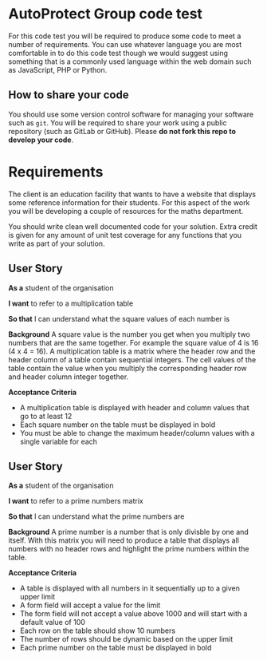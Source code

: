 # AutoProtect Group code test

For this code test you will be required to produce some code to meet a number of
requirements. You can use whatever language you are most comfortable in to do
this code test though we would suggest using something that is a commonly used
language within the web domain such as JavaScript, PHP or Python.

## How to share your code

You should use some version control software for managing your software such as
`git`. You will be required to share your work using a public repository (such
as GitLab or GitHub). Please **do not fork this repo to develop your code**.

# Requirements

The client is an education facility that wants to have a website that displays
some reference information for their students. For this aspect of the work you
will be developing a couple of resources for the maths department.

You should write clean well documented code for your solution. Extra credit is
given for any amount of unit test coverage for any functions that you write as
part of your solution.

## User Story

**As a** student of the organisation

**I want** to refer to a multiplication table

**So that** I can understand what the square values of each number is


**Background** A square value is the number you get when you multiply two
numbers that are the same together. For example the square value of 4 is 16 (4 x
4 = 16). A multiplication table is a matrix where the header row and the header
column of a table contain sequential integers. The cell values of the table
contain the value when you multiply the corresponding header row and header
column integer together.

**Acceptance Criteria**
- A multiplication table is displayed with header and column values that go to
  at least 12
- Each square number on the table must be displayed in bold
- You must be able to change the maximum header/column values with a single
  variable for each

## User Story

**As a** student of the organisation

**I want** to refer to a prime numbers matrix

**So that** I can understand what the prime numbers are

**Background** A prime number is a number that is only divisble by one and
itself. With this matrix you will need to produce a table that displays all
numbers with no header rows and highlight the prime numbers within the table.

**Acceptance Criteria**
- A table is displayed with all numbers in it sequentially up to a given upper
  limit
- A form field will accept a value for the limit
- The form field will not accept a value above 1000 and will start with a
  default value of 100
- Each row on the table should show 10 numbers
- The number of rows should be dynamic based on the upper limit
- Each prime number on the table must be displayed in bold